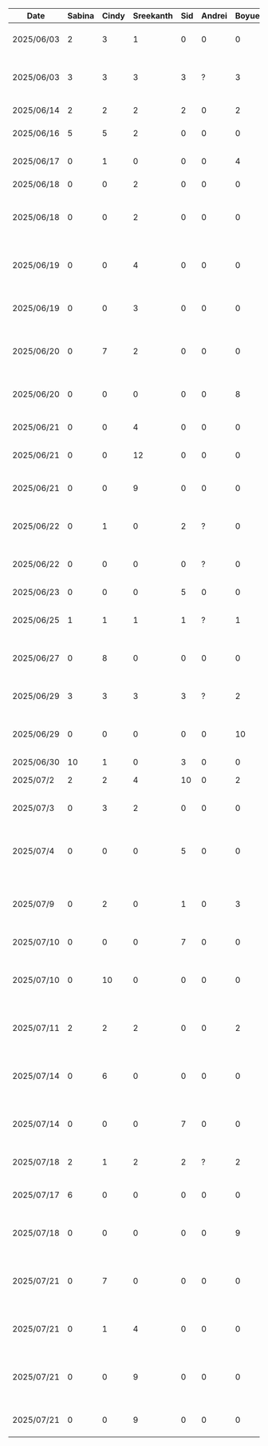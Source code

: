 | Date       | Sabina | Cindy | Sreekanth | Sid | Andrei | Boyue | Task                                            |
|------------|--------|-------|-----------|-----|--------|-------|-------------------------------------------------|
| 2025/06/03 | 2      | 3     | 1         | 0   | 0      | 0     | Figma Wireframe Design                          |
| 2025/06/03 | 3      | 3     | 3         | 3   | ?      | 3     | D1: Proposal Document and Presentation          |
| 2025/06/14 | 2      | 2     | 2         | 2   | 0      | 2     | D2: Buddy Team Eval                             |
| 2025/06/16 | 5      | 5     | 2         | 0   | 0      | 0     | Figma High Fidelity                             |
| 2025/06/17 | 0      | 1     | 0         | 0   | 0      | 4     | Home and Pantry Base Layout                     |
| 2025/06/18 | 0      | 0     | 2         | 0   | 0      | 0     | Login UI                                        |
| 2025/06/18 | 0      | 0     | 2         | 0   | 0      | 0     | Login, Register and Home Screen Navigation      |
| 2025/06/19 | 0      | 0     | 4         | 0   | 0      | 0     | Registration UI and Updated Login UI            |
| 2025/06/19 | 0      | 0     | 3         | 0   | 0      | 0     | Validations for Login and Registration          |
| 2025/06/20 | 0      | 7     | 2         | 0   | 0      | 0     | UI for Home, Search, Pantry, Notification       |
| 2025/06/20 | 0      | 0     | 0         | 0   | 0      | 8     | Pantry Database Setup and Integration           |
| 2025/06/21 | 0      | 0     | 4         | 0   | 0      | 0     | FireStore Setup                                 |
| 2025/06/21 | 0      | 0     | 12        | 0   | 0      | 0     | Login Backend and Functionality                 |
| 2025/06/21 | 0      | 0     | 9         | 0   | 0      | 0     | Register Backend and Functionality              |
| 2025/06/22 | 0      | 1     | 0         | 2   | ?      | 0     | Camera and Food Recognition Setup               |
| 2025/06/22 | 0      | 0     | 0         | 0   | ?      | 0     | Gemini API Setup and Integration                |
| 2025/06/23 | 0      | 0     | 0         | 5   | 0      | 0     | Camera Dialogue                                 |
| 2025/06/25 | 1      | 1     | 1         | 1   | ?      | 1     | D3: Prototype Demo                              |
| 2025/06/27 | 0      | 8     | 0         | 0   | 0      | 0     | UI for Item, Recipe, EditItem and Filter        |
| 2025/06/29 | 3      | 3     | 3         | 3   | ?      | 2     | D3: Prototype Document                          |
| 2025/06/29 | 0      | 0     | 0         | 0   | 0      | 10    | Recipe Database and Search Functionality        |
| 2025/06/30 | 10     | 1     | 0         | 3   | 0      | 0     | Settings UI                                     |
| 2025/07/2  | 2      | 2     | 4         | 10  | 0      | 2     | Cleanup and Debugging                           |
| 2025/07/3  | 0      | 3     | 2         | 0   | 0      | 0     | Login and Register UI Replacement               |
| 2025/07/4  | 0      | 0     | 0         | 5   | 0      | 0     | Camera, Database and Pantry Debugging for Demo  |
| 2025/07/9  | 0      | 2     | 0         | 1   | 0      | 3     | Camera, Database and Pantry Debugging for Demo  |
| 2025/07/10 | 0      | 0     | 0         | 7   | 0      | 0     | Scrolling and Optimization                      |
| 2025/07/10 | 0      | 10    | 0         | 0   | 0      | 0     | Item Database and Filter Setup and Integration  |
| 2025/07/11 | 2      | 2     | 2         | 0   | 0      | 2     | D4: Architecture Style Examples                 |
| 2025/07/14 | 0      | 6     | 0         | 0   | 0      | 0     | Partial Item Image DB Integration and Log setup |
| 2025/07/14 | 0      | 0     | 0         | 7   | 0      | 0     | Search functionality, scrolling optimization    |
| 2025/07/18 | 2      | 1     | 2         | 2   | ?      | 2     | D5: Design Pattern Examples                     |
| 2025/07/17 | 6      | 0     | 0         | 0   | 0      | 0     | Update Username functionality                   |
| 2025/07/18 | 0      | 0     | 0         | 0   | 0      | 9     | Upload Initial Data and Images for Recipe       |
| 2025/07/21 | 0      | 7     | 0         | 0   | 0      | 0     | Image Database and Minor Feature changes        |
| 2025/07/21 | 0      | 1     | 4         | 0   | 0      | 0     | Forgot Password UI and Notification             |
| 2025/07/21 | 0      | 0     | 9         | 0   | 0      | 0     | Forgot Password Backend and Email Notification  |
| 2025/07/21 | 0      | 0     | 9         | 0   | 0      | 0     | Search Loading Spinner                          |